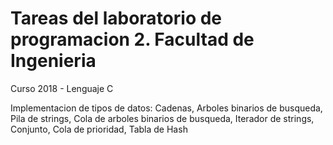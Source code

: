 # Tareas del laboratorio de programacion 2. Facultad de Ingenieria
Curso 2018 - Lenguaje C

Implementacion de tipos de datos:
  Cadenas, 
  Arboles binarios de busqueda, 
  Pila de strings,
  Cola de arboles binarios de busqueda,
  Iterador de strings,
  Conjunto,
  Cola de prioridad,
  Tabla de Hash
